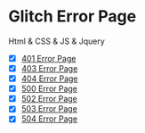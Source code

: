 # Glitch Error Page
Html & CSS & JS & Jquery
- [x] [401 Error Page](https://mhajder.github.io/Glitch-ErrorPage/401.html)
- [x] [403 Error Page](https://mhajder.github.io/Glitch-ErrorPage/403.html)
- [x] [404 Error Page](https://mhajder.github.io/Glitch-ErrorPage/404.html)
- [x] [500 Error Page](https://mhajder.github.io/Glitch-ErrorPage/500.html)
- [x] [502 Error Page](https://mhajder.github.io/Glitch-ErrorPage/502.html)
- [x] [503 Error Page](https://mhajder.github.io/Glitch-ErrorPage/503.html)
- [x] [504 Error Page](https://mhajder.github.io/Glitch-ErrorPage/504.html)